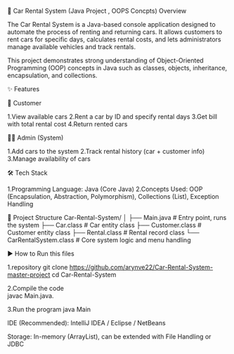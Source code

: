 
  🚗 Car Rental System (Java Project , OOPS Concpts)
            Overview

  The Car Rental System is a Java-based console application designed to automate the process of renting and returning cars.
  It allows customers to rent cars for specific days, calculates rental costs, and lets administrators manage available vehicles and track rentals.

This project demonstrates strong understanding of Object-Oriented Programming (OOP) concepts in Java such as classes, objects, inheritance, encapsulation, and collections.

✨ Features

  👤 Customer

  1.View available cars
  2.Rent a car by ID and specify rental days
  3.Get bill with total rental cost
  4.Return rented cars

👨‍💼 Admin (System)

  1.Add cars to the system
  2.Track rental history (car + customer info)
  3.Manage availability of cars

🛠️ Tech Stack

  1.Programming Language: Java (Core Java)
  2.Concepts Used: OOP (Encapsulation, Abstraction, Polymorphism), Collections (List), Exception Handling


📂 Project Structure
  Car-Rental-System/
│
├── Main.java              # Entry point, runs the system
├── Car.class               # Car entity class
├── Customer.class          # Customer entity class
├── Rental.class            # Rental record class
└── CarRentalSystem.class   # Core system logic and menu handling


▶️ How to Run this files

  1.repository
    git clone https://github.com/arynve22/Car-Rental-System-master-project
    cd Car-Rental-System

  2.Compile the code  
    javac Main.java.

  3.Run the program
    java Main





IDE (Recommended): IntelliJ IDEA / Eclipse / NetBeans

Storage: In-memory (ArrayList), can be extended with File Handling or JDBC
